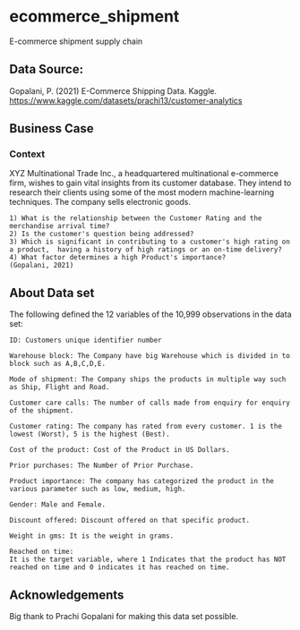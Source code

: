 # ecommerce_shipment
 E-commerce shipment supply chain

## Data Source:
Gopalani, P. (2021) E-Commerce Shipping Data. Kaggle.
https://www.kaggle.com/datasets/prachi13/customer-analytics


## Business Case

### Context
XYZ Multinational Trade Inc., a headquartered multinational e-commerce firm, wishes to gain vital insights from its customer database. They intend to research their clients using some of the most modern machine-learning techniques. The company sells electronic goods.

    1) What is the relationship between the Customer Rating and the merchandise arrival time?
    2) Is the customer's question being addressed?
    3) Which is significant in contributing to a customer's high rating on a product,  having a history of high ratings or an on-time delivery?
    4) What factor determines a high Product's importance?
    (Gopalani, 2021)


## About Data set
The following defined the 12 variables of the 10,999 observations in the data set:  

    ID: Customers unique identifier number
    
    Warehouse block: The Company have big Warehouse which is divided in to block such as A,B,C,D,E.
    
    Mode of shipment: The Company ships the products in multiple way such as Ship, Flight and Road.
    
    Customer care calls: The number of calls made from enquiry for enquiry of the shipment.
    
    Customer rating: The company has rated from every customer. 1 is the lowest (Worst), 5 is the highest (Best).
    
    Cost of the product: Cost of the Product in US Dollars.
    
    Prior purchases: The Number of Prior Purchase.
   
    Product importance: The company has categorized the product in the various parameter such as low, medium, high.
   
    Gender: Male and Female.
   
    Discount offered: Discount offered on that specific product.
   
    Weight in gms: It is the weight in grams.
   
    Reached on time: 
    It is the target variable, where 1 Indicates that the product has NOT reached on time and 0 indicates it has reached on time.

## Acknowledgements
Big thank to Prachi Gopalani for making this data set possible.

